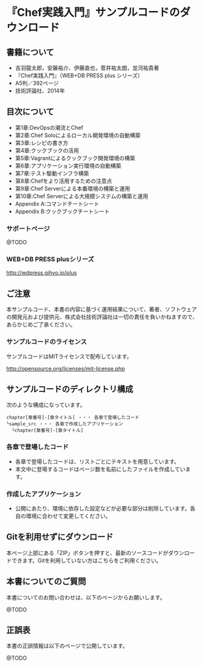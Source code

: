 # 『Chef実践入門』サンプルコードのダウンロード

## 書籍について
- 吉羽龍太郎，安藤祐介、伊藤直也，菅井祐太朗，並河祐貴著
- 『Chef実践入門』（WEB+DB PRESS plus シリーズ）
- A5判／392ページ
- 技術評論社、2014年

## 目次について
- 第1章:DevOpsの潮流とChef
- 第2章:Chef Soloによるローカル開発環境の自動構築
- 第3章:レシピの書き方
- 第4章:クックブックの活用
- 第5章:Vagrantによるクックブック開発環境の構築
- 第6章:アプリケーション実行環境の自動構築
- 第7章:テスト駆動インフラ構築
- 第8章:Chefをより活用するための注意点
- 第9章:Chef Serverによる本番環境の構築と運用
- 第10章:Chef Serverによる大規模システムの構築と運用
- Appendix A:コマンドチートシート
- Appendix B:クックブックチートシート

### サポートページ
@TODO

### WEB+DB PRESS plusシリーズ
http://wdpress.gihyo.jp/plus

## ご注意
本サンプルコード、本書の内容に基づく運用結果について、著者、ソフトウェアの開発元および提供元、株式会社技術評論社は一切の責任を負いかねますので、あらかじめご了承ください。

### サンプルコードのライセンス
サンプルコードはMITライセンスで配布しています。

http://opensource.org/licenses/mit-license.php

## サンプルコードのディレクトリ構成
次のような構成になっています。

	chapter[章番号]-[章タイトル] ・・・ 各章で登場したコード
	└sample_src ・・・ 各章で作成したアプリケーション
	  └chapter[章番号]-[章タイトル]

### 各章で登場したコード
- 各章で登場したコードは、リストごとにテキストを用意しています。
- 本文中に登場するコードはページ数を名前にしたファイルを作成しています。

### 作成したアプリケーション
- 公開にあたり、環境に依存した設定などが必要な部分は削除しています。各自の環境に合わせて変更してください。

## Gitを利用せずにダウンロード
本ページ上部にある「ZIP」ボタンを押すと、最新のソースコードがダウンロードできます。Gitを利用していない方はこちらをご利用ください。

## 本書についてのご質問
本書についてのお問い合わせは、以下のページからお願いします。

@TODO

## 正誤表
本書の正誤情報は以下のページで公開しています。

@TODO
